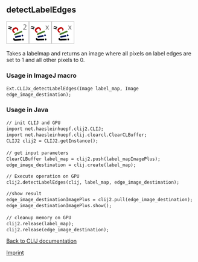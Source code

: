 ## detectLabelEdges
![Image](images/mini_clij2_logo.png)![Image](images/mini_clijx_logo.png)![Image](images/mini_clijx_logo.png)

Takes a labelmap and returns an image where all pixels on label edges are set to 1 and all other pixels to 0.

### Usage in ImageJ macro
```
Ext.CLIJx_detectLabelEdges(Image label_map, Image edge_image_destination);
```


### Usage in Java
```
// init CLIJ and GPU
import net.haesleinhuepf.clij2.CLIJ;
import net.haesleinhuepf.clij.clearcl.ClearCLBuffer;
CLIJ2 clij2 = CLIJ2.getInstance();

// get input parameters
ClearCLBuffer label_map = clij2.push(label_mapImagePlus);
edge_image_destination = clij.create(label_map);
```

```
// Execute operation on GPU
clij2.detectLabelEdges(clij, label_map, edge_image_destination);
```

```
//show result
edge_image_destinationImagePlus = clij2.pull(edge_image_destination);
edge_image_destinationImagePlus.show();

// cleanup memory on GPU
clij2.release(label_map);
clij2.release(edge_image_destination);
```


[Back to CLIJ documentation](https://clij.github.io/)

[Imprint](https://clij.github.io/imprint)
